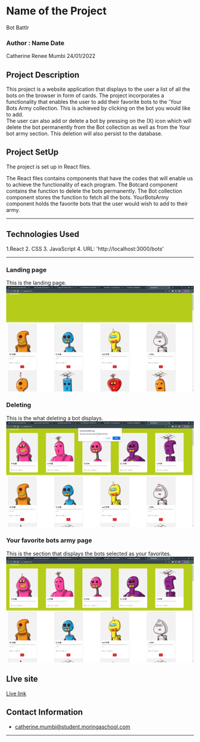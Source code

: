# Name of the Project
Bot Battlr
### Author : Name Date
Catherine Renee Mumbi 24/01/2022
## Project Description
This project is a website application that displays to the user a list of all the bots on the browser in form of cards.
The project incorporates a functionality that enables the user to add their favorite bots to the 'Your Bots Army collection.
This is achieved by clicking on the bot you would like to add.  
The user can also add or delete a bot by pressing on the (X) icon which will delete the bot permanently from the Bot collection as well as from the Your bot army section. 
This deletion will also persist to the database.

## Project SetUp 
 The project is set up in React files.

 The React files contains components that have the codes that will enable us to achieve the functionality of each program. 
 The Botcard component contains the function to delete the bots permanently.
 The Bot collection component stores the  function to fetch all the bots.
 YourBotsArmy component holds the favorite bots that the user would wish to add to their army.

******

## Technologies Used
1.React
2. CSS
3. JavaScript
4. URL: 'http://localhost:3000/bots'
*****

### Landing page 
This is the landing page.
![Landing page](./Images/Landingpage.png)
### Deleting 
This is the what deleting a bot displays.
![Deletion page](./Images/Delete.png)
### Your favorite bots army page
This is the section that displays the bots selected as your favorites.
![Search page](./Images/Yourbotsarmy.png)

## LIve site
[Live link]("https://mybotbattlr.vercel.app/")

## Contact Information
* catherine.mumbi@student.moringaschool.com
*****